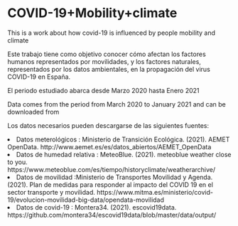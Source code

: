 # COVID-19+Mobility+climate
<p>This is a work about how covid-19 is influenced by people mobility and climate</p>
<p>Este trabajo tiene como objetivo conocer cómo afectan los factores humanos representados por movilidades, y los factores naturales, representados por los datos ambientales, en la propagación del virus COVID-19 en España.</p> 

<p>El periodo estudiado abarca desde Marzo 2020 hasta Enero 2021 </p>
<p>Data comes from the period from March 2020 to January 2021 and can be downloaded from </p>
<p> Los datos necesarios pueden descargarse de las siguientes fuentes:
  <li> Datos meterológicos : Ministerio de Transición Ecológica. (2021). AEMET OpenData. http://www.aemet.es/es/datos_abiertos/AEMET_OpenData </li>
  <li> Datos de humedad relativa : MeteoBlue. (2021). meteoblue weather close to you. https://www.meteoblue.com/es/tiempo/historyclimate/weatherarchive/ </li>
  <li>Datos de movilidad :Ministerio de Transportes Movilidad y Agenda. (2021). Plan de medidas para responder al impacto del COVID 19 en el sector transporte y movilidad. https://www.mitma.es/ministerio/covid-19/evolucion-movilidad-big-data/opendata-movilidad </li>
  <li> Datos de covid-19 :   Montera34. (2021). escovid19data. https://github.com/montera34/escovid19data/blob/master/data/output/</li>

  
  
